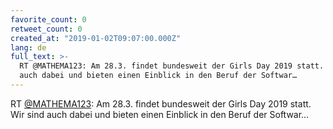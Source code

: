 ```yaml
---
favorite_count: 0
retweet_count: 0
created_at: "2019-01-02T09:07:00.000Z"
lang: de
full_text: >-
  RT @MATHEMA123: Am 28.3. findet bundesweit der Girls Day 2019 statt. Wir sind
  auch dabei und bieten einen Einblick in den Beruf der Softwar…
---
```


RT [@MATHEMA123](https://twitter.com/MATHEMA123): Am 28.3. findet bundesweit der
Girls Day 2019 statt. Wir sind auch dabei und bieten einen Einblick in den Beruf
der Softwar…
